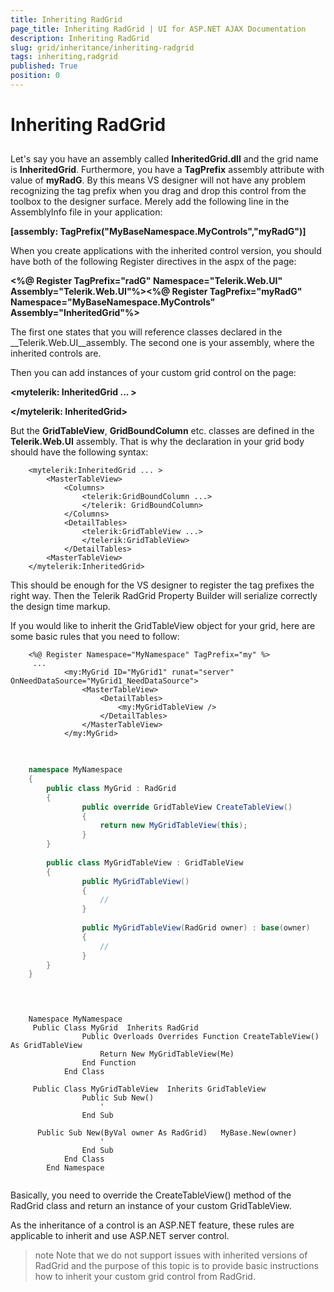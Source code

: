 ```yaml
---
title: Inheriting RadGrid
page_title: Inheriting RadGrid | UI for ASP.NET AJAX Documentation
description: Inheriting RadGrid
slug: grid/inheritance/inheriting-radgrid
tags: inheriting,radgrid
published: True
position: 0
---
```


# Inheriting RadGrid



## 

Let's say you have an assembly called __InheritedGrid.dll__ and the grid name is __InheritedGrid__. Furthermore, you have a __TagPrefix__ assembly attribute with value of __myRadG__. By this means VS designer will not have any problem recognizing the tag prefix when you drag and drop this control from the toolbox to the designer surface. Merely add the following line in the AssemblyInfo file in your application:

__[assembly: TagPrefix("MyBaseNamespace.MyControls","myRadG")]__

When you create applications with the inherited control version, you should have both of the following Register directives in the aspx of the page:

__<%@ Register TagPrefix="radG" Namespace="Telerik.Web.UI" Assembly="Telerik.Web.UI"%><%@ Register TagPrefix="myRadG" Namespace="MyBaseNamespace.MyControls" Assembly="InheritedGrid"%>__

The first one states that you will reference classes declared in the __Telerik.Web.UI__assembly. The second one is your assembly, where the inherited controls are.

Then you can add instances of your custom grid control on the page:

__<mytelerik: InheritedGrid ... >__

__</mytelerik: InheritedGrid>__

But the __GridTableView__, __GridBoundColumn__ etc. classes are defined in the __Telerik.Web.UI__ assembly. That is why the declaration in your grid body should have the following syntax:

````ASPNET
	<mytelerik:InheritedGrid ... >
	    <MasterTableView>
	        <Columns>
	            <telerik:GridBoundColumn ...>
	            </telerik: GridBoundColumn>
	        </Columns>
	        <DetailTables>
	            <telerik:GridTableView ...>
	            </telerik:GridTableView>
	        </DetailTables>
	    <MasterTableView>
	</mytelerik:InheritedGrid>          
````



This should be enough for the VS designer to register the tag prefixes the right way. Then the Telerik RadGrid Property Builder will serialize correctly the design time markup.

If you would like to inherit the GridTableView object for your grid, here are some basic rules that you need to follow:



````ASPNET
	<%@ Register Namespace="MyNamespace" TagPrefix="my" %>
	 ...
	        <my:MyGrid ID="MyGrid1" runat="server" OnNeedDataSource="MyGrid1_NeedDataSource">
	            <MasterTableView>
	                <DetailTables>
	                    <my:MyGridTableView />
	                </DetailTables>
	            </MasterTableView>
	        </my:MyGrid>			
````
````C#
	     
	
	namespace MyNamespace
	{
	    public class MyGrid : RadGrid
	    {
	            public override GridTableView CreateTableView()
	            {
	                return new MyGridTableView(this);
	            }
	    }
	
	    public class MyGridTableView : GridTableView
	    {
	            public MyGridTableView()
	            {
	                //
	            }
	
	            public MyGridTableView(RadGrid owner) : base(owner)
	            {
	                //
	            }
	    }
	}
				
````
````VB.NET
	
	
	Namespace MyNamespace
	 Public Class MyGrid  Inherits RadGrid
	            Public Overloads Overrides Function CreateTableView() As GridTableView
	                Return New MyGridTableView(Me)
	            End Function
	        End Class
	
	 Public Class MyGridTableView  Inherits GridTableView
	            Public Sub New()
	                '
	            End Sub
	
	  Public Sub New(ByVal owner As RadGrid)   MyBase.New(owner)
	                '
	            End Sub
	        End Class
	    End Namespace
	
````


Basically, you need to override the CreateTableView() method of the RadGrid class and return an instance of your custom GridTableView.

As the inheritance of a control is an ASP.NET feature, these rules are applicable to inherit and use ASP.NET server control.

>note Note that we do not support issues with inherited versions of RadGrid and the purpose of this topic is to provide basic instructions how to inherit your custom grid control from RadGrid.
>


